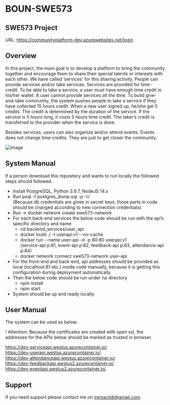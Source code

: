 # BOUN-SWE573

## SWE573 Project

URL: https://communityplatform-dev.azurewebsites.net/login

## Overview

In this project, the main goal is to develop a platform to bring the community together and encourage them to share their special talents or interests with each other. We have called ‘services’ for this sharing activity. People can provide services and/or take services. Services are provided for time-credit. To be able to take a service, a user must have enough time credit in his/her wallet. A user cannot provide services all the time. To build give-and-take community, the system pushes people to take a service if they have collected 15 hours credit. When a new user signed up, he/she get 5 credits. The credit is determined by the duration of the service. If the service is 5 hours long, it costs 5 hours time credit. The taker’s credit is transferred to the provider when the service is done.

Besides services, users can also organize and/or attend events. Events does not change time credits. They are just to get closer the community. 

![image](https://user-images.githubusercontent.com/6725424/148957477-76713d5e-7310-4665-b9ee-2d718b4f0da3.png)

## System Manual

If a person download this repository and wants to run locally the followed steps should followed.

* Install PostgreSQL, Python 3.9.7, NodeJS 14.x <br />
* Run psql -f postgres_dump.sql -p <port> -U <username> <dbname> <br />
(Because db credentials are given in secret keys, those parts in code should be changed according to new connection credentials) <br />
* Run -> docker network create swe573-network
* For each back-end services the below code should be run with the api’s specific directory and name <br />
  * cd backend_services/user_api <br />
  * docker build ./ -t userapi:v1 --no-cache <br />
  * docker run --name user-api -d -p 80:80 userapi:v1 <br /> (service-api p:81, event-api p:82, feedback-api p:83, attendance-api p:84) <br />
  * docker network connect swe573-network user-api <br />
* For the front-end and back-end, api addresses should be provided as local (localhost:81 etc.) inside code manually, because it is getting this configuration during deployment automatically. <br />
* Then the below code should be run under /ui directory <br />
  * npm install <br />
  *	npm start <br />
*	System should be up and ready locally.

## User Manual

The system can be used as below.

! Attention: Because the certificates are created with open ssl, the addresses for the APIs below should be marked as trusted in browser.

https://dev-serviceapi.westus.azurecontainer.io/ <br />
https://dev-userapi.westus.azurecontainer.io/ <br />
https://dev-attendanceapi.westus.azurecontainer.io/ <br />
https://dev-feedbackapi.westus2.azurecontainer.io/ <br />
https://dev-eventapi.westus2.azurecontainer.io/ <br />

## Support
If you need support please contact me on iremacildi@gmail.com.
